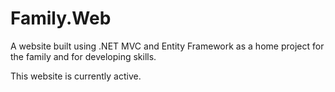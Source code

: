 # Family.Web
A website built using .NET MVC and Entity Framework as a home project for the family and for developing skills.

This website is currently active.  
